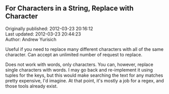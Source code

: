 ## For Characters in a String, Replace with Character  
Originally published: 2012-03-23 20:16:12  
Last updated: 2012-03-23 20:44:23  
Author: Andrew Yurisich  
  
Useful if you need to replace many different characters with all of the same character. Can accept an unlimited number of request to replace.

Does not work with words, only characters. You can, however, replace single characters with words. I may go back and re-implement it using tuples for the keys, but this would make searching the text for any matches pretty expensive, I'd imagine. At that point, it's mostly a job for a regex, and those tools already exist.